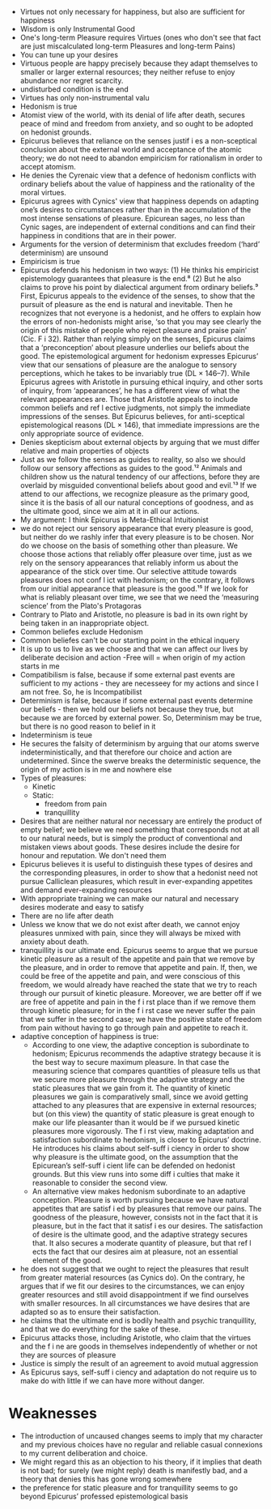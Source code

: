 - Virtues not only necessary for happiness, but also are sufficient for happiness
- Wisdom is only Instrumental Good
- One's long-term Pleasure requires Virtues (ones who don't see that fact are just miscalculated long-term Pleasures and long-term Pains)
- You can tune up your desires
- Virtuous people are happy precisely because they adapt themselves to smaller or larger external resources; they neither refuse to enjoy abundance nor regret scarcity.
- undisturbed condition is the end
- Virtues has only non-instrumental valu
- Hedonism is true
- Atomist view of the world, with its denial of life after death, secures peace of mind and freedom from anxiety, and so ought to be adopted on hedonist grounds.
- Epicurus believes that reliance on the senses justif i es a non-sceptical conclusion about the external world and acceptance of the atomic theory; we do not need to abandon empiricism for rationalism in order to accept atomism.
- He denies the Cyrenaic view that a defence of hedonism conflicts with ordinary beliefs about the value of happiness and the rationality of the moral virtues.
- Epicurus agrees with Cynics' view that happiness depends on adapting one’s desires to circumstances rather than in the accumulation of the most intense sensations of pleasure. Epicurean sages, no less than Cynic sages, are independent of external conditions and can find their happiness in conditions that are in their power.
- Arguments for the version of determinism that excludes freedom (‘hard’ determinism) are unsound
- Empiricism is true
- Epicurus defends his hedonism in two ways: (1) He thinks his empiricist epistemology guarantees that pleasure is the end.⁸ (2) But he also claims to prove his point by dialectical argument from ordinary beliefs.⁹ First, Epicurus appeals to the evidence of the senses, to show that the pursuit of pleasure as the end is natural and inevitable. Then he recognizes that not everyone is a hedonist, and he offers to explain how the errors of non-hedonists might arise, ‘so that you may see clearly the origin of this mistake of people who reject pleasure and praise pain’ (Cic. F i 32). Rather than relying simply on the senses, Epicurus claims that a ‘preconception’ about pleasure underlies our beliefs about the good. The epistemological argument for hedonism expresses Epicurus’ view that our sensations of pleasure are the analogue to sensory perceptions, which he takes to be invariably true (DL × 146–7). While Epicurus agrees with Aristotle in pursuing ethical inquiry, and other sorts of inquiry, from ‘appearances’, he has a different view of what the relevant appearances are. Those that Aristotle appeals to include common beliefs and ref l ective judgments, not simply the immediate impressions of the senses. But Epicurus believes, for anti-sceptical epistemological reasons (DL × 146), that immediate impressions are the only appropriate source of evidence.
- Denies skepticism about external objects by arguing that we must differ relative and main properties of objects
- Just as we follow the senses as guides to reality, so also we should follow our sensory affections as guides to the good.¹² Animals and children show us the natural tendency of our affections, before they are overlaid by misguided conventional beliefs about good and evil.¹³ If we attend to our affections, we recognize pleasure as the primary good, since it is the basis of all our natural conceptions of goodness, and as the ultimate good, since we aim at it in all our actions.
- My argument: I think Epicurus is Meta-Ethical Intuitionist
- we do not reject our sensory appearance that every pleasure is good, but neither do we rashly infer that every pleasure is to be chosen. Nor do we choose on the basis of something other than pleasure. We choose those actions that reliably offer pleasure over time, just as we rely on the sensory appearances that reliably inform us about the appearance of the stick over time. Our selective attitude towards pleasures does not conf l ict with hedonism; on the contrary, it follows from our initial appearance that pleasure is the good.¹⁵ If we look for what is reliably pleasant over time, we see that we need the ‘measuring science’ from the Plato's Protagoras
- Contrary to Plato and Aristotle, no pleasure is bad in its own right by being taken in an inappropriate object.
- Common beliefes exclude Hedonism
- Common beliefes can't be our starting point in the ethical inquery
- It is up to us to live as we choose and that we can affect our lives by deliberate decision and action
-Free will = when origin of my action starts in me
- Compatibilism is false, because if some external past events are sufficient to my actions - they are necesseey for my actions and since I am not free. So, he is Incompatibilist
- Determinism is false, because if some external past events determine our beliefs - then we hold our beliefs not because they true, but because we are forced by external power. So, Determinism may be true, but there is no good reason to belief in it
- Indeterminism is teue
- He secures the falsity of determinism by arguing that our atoms swerve indeterministically, and that therefore our choice and action are undetermined. Since the swerve breaks the deterministic sequence, the origin of my action is in me and nowhere else
- Types of pleasures:
    - Kinetic
    - Static:
        - freedom from pain
        - tranquillity
- Desires that are neither natural nor necessary are entirely the product of empty belief; we believe we need something that corresponds not at all to our natural needs, but is simply the product of conventional and mistaken views about goods. These desires include the desire for honour and reputation. We don't need them
- Epicurus believes it is useful to distinguish these types of desires and the corresponding pleasures, in order to show that a hedonist need not pursue Calliclean pleasures, which result in ever-expanding appetites and demand ever-expanding resources
- With appropriate training we can make our natural and necessary desires moderate and easy to satisfy
- There are no life after death
- Unless we know that we do not exist after death, we cannot enjoy pleasures unmixed with pain, since they will always be mixed with anxiety about death.
- tranquillity is our ultimate end. Epicurus seems to argue that we pursue kinetic pleasure as a result of the appetite and pain that we remove by the pleasure, and in order to remove that appetite and pain. If, then, we could be free of the appetite and pain, and were conscious of this freedom, we would already have reached the state that we try to reach through our pursuit of kinetic pleasure. Moreover, we are better off if we are free of appetite and pain in the f i rst place than if we remove them through kinetic pleasure; for in the f i rst case we never suffer the pain that we suffer in the second case; we have the positive state of freedom from pain without having to go through pain and appetite to reach it.
- adaptive conception of happiness is true:
    - According to one view, the adaptive conception is subordinate to hedonism; Epicurus recommends the adaptive strategy because it is the best way to secure maximum pleasure. In that case the measuring science that compares quantities of pleasure tells us that we secure more pleasure through the adaptive strategy and the static pleasures that we gain from it. The quantity of kinetic pleasures we gain is comparatively small, since we avoid getting attached to any pleasures that are expensive in external resources; but (on this view) the quantity of static pleasure is great enough to make our life pleasanter than it would be if we pursued kinetic pleasures more vigorously. The f i rst view, making adaptation and satisfaction subordinate to hedonism, is closer to Epicurus’ doctrine. He introduces his claims about self-suff i ciency in order to show why pleasure is the ultimate good, on the assumption that the Epicurean’s self-suff i cient life can be defended on hedonist grounds. But this view runs into some diff i culties that make it reasonable to consider the second view.
    - An alternative view makes hedonism subordinate to an adaptive conception. Pleasure is worth pursuing because we have natural appetites that are satisf i ed by pleasures that remove our pains. The goodness of the pleasure, however, consists not in the fact that it is pleasure, but in the fact that it satisf i es our desires. The satisfaction of desire is the ultimate good, and the adaptive strategy secures that. It also secures a moderate quantity of pleasure, but that ref l ects the fact that our desires aim at pleasure, not an essential element of the good.
- he does not suggest that we ought to reject the pleasures that result from greater material resources (as Cynics do). On the contrary, he argues that if we fit our desires to the circumstances, we can enjoy greater resources and still avoid disappointment if we find ourselves with smaller resources. In all circumstances we have desires that are adapted so as to ensure their satisfaction.
- he claims that the ultimate end is bodily health and psychic tranquillity, and that we do everything for the sake of these. 
- Epicurus attacks those, including Aristotle, who claim that the virtues and the f i ne are goods in themselves independently of whether or not they are sources of pleasure
- Justice is simply the result of an agreement to avoid mutual aggression
- As Epicurus says, self-suff i ciency and adaptation do not require us to make do with little if we can have more without danger.

# Weaknesses

- The introduction of uncaused changes seems to imply that my character and my previous choices have no regular and reliable casual connexions to my current deliberation and choice.
- We might regard this as an objection to his theory, if it implies that death is not bad; for surely (we might reply) death is manifestly bad, and a theory that denies this has gone wrong somewhere
- the preference for static pleasure and for tranquillity seems to go beyond Epicurus’ professed epistemological basis